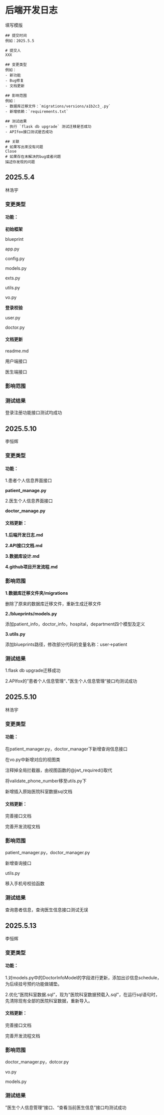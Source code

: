 # 后端开发日志

填写模版

```
## 提交时间
例如：2025.5.5

# 提交人
XXX

## 变更类型
例如：
- 新功能
- Bug修复
- 文档更新

## 影响范围
例如：
- 数据库迁移文件：`migrations/versions/a1b2c3_.py`
- 新增依赖：`requirements.txt`

## 测试结果
- 执行 `flask db upgrade` 测试迁移是否成功
- APIfox接口测试是否成功

## 关联
# 如果写出来没有问题
Close 
# 如果存在未解决的bug或者问题
描述你发现的问题
```

## 2025.5.4

林浩宇

### 变更类型

#### **功能：**

**初始框架**

blueprint

app.py

config.py

models.py

exts.py

utils.py

vo.py

**登录校验**

user.py

doctor.py

#### 文档更新

readme.md

用户端接口

医生端接口

### 影响范围

### 测试结果

登录注册功能接口测试均成功





## 2025.5.10

李恒辉

### **变更类型**

#### **功能：**

1.患者个人信息界面接口

**patient_manage.py**

2.医生个人信息界面接口

**doctor_manage.py**



#### **文档更新：**

**1.后端开发日志.md**

**2.API接口文档.md**

**3.数据库设计.md**

**4.github项目开发流程.md**



### 影响范围

**1.数据库迁移文件夹/migrations**

删除了原来的数据库迁移文件，重新生成迁移文件

**2./blueprints/models.py**

添加patient_info，doctor_info，hospital，department四个模型及定义

**3.utils.py**

添加blueprints路径，修改部分代码的变量名称：user->patient



### 测试结果

1.flask db upgrade迁移成功

2.APIfox的”患者个人信息管理“、”医生个人信息管理“接口均测试成功





## 2025.5.10

林浩宇

### 变更类型

#### 功能：

在patient_manager.py，doctor_manager下新增查询信息接口

在vo.py中新增对应的视图类

注释掉全局拦截器，由视图函数的@jwt_required()取代

将validate_phone_number移至utils.py下

新增插入原始医院科室数据sql文档

#### 文档更新：

完善接口文档

完善开发流程文档

### 影响范围

patient_manager.py，doctor_manager.py

新增查询接口

utils.py

移入手机号校验函数

### 测试结果

查询患者信息，查询医生信息接口测试无误





## 2025.5.13

李恒辉

### 变更类型

#### 功能：

1.对models.py中的DoctorInfoModel的字段进行更新，添加出诊信息schedule，为后续挂号预约功能做铺垫。

2.优化“医院科室数据.sql”，现为"医院科室数据预载入.sql"，在运行sql语句时，先清除现有全部的医院科室数据，重新导入。

#### 文档更新：

完善接口文档

完善开发流程文档

### 影响范围

doctor_manager.py，dotcor.py

vo.py

models.py

### 测试结果

”医生个人信息管理“接口、“查看当前医生信息”接口均测试成功
